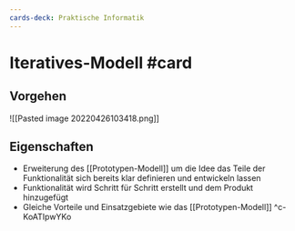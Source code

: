 ```yaml
---
cards-deck: Praktische Informatik
---
```


# Iteratives-Modell #card 
## Vorgehen
![[Pasted image 20220426103418.png]]
## Eigenschaften
- Erweiterung des [[Prototypen-Modell]] um die Idee das Teile der Funktionalität sich bereits klar definieren und entwickeln lassen
- Funktionalität wird Schritt für Schritt erstellt und dem Produkt hinzugefügt
- Gleiche Vorteile und Einsatzgebiete wie das [[Prototypen-Modell]]
^c-KoATIpwYKo
